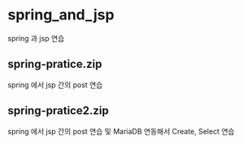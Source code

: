 # spring_and_jsp

spring 과 jsp 연습

## spring-pratice.zip

spring 에서 jsp 간의 post 연습

## spring-pratice2.zip

spring 에서 jsp 간의 post 연습 및 MariaDB 연동해서 Create, Select 연습
